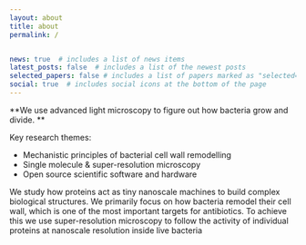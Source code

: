 ```yaml
---
layout: about
title: about
permalink: /


news: true  # includes a list of news items
latest_posts: false  # includes a list of the newest posts
selected_papers: false # includes a list of papers marked as "selected={true}"
social: true  # includes social icons at the bottom of the page
---
```


**We use advanced light microscopy to figure out how bacteria grow and divide. **

Key research themes:

- Mechanistic principles of bacterial cell wall remodelling
- Single molecule & super-resolution microscopy
- Open source scientific software and hardware

We study how proteins act as tiny nanoscale machines to build complex biological structures. We primarily focus on how bacteria remodel their cell wall, which is one of the most important targets​ for antibiotics. To achieve this we use super-resolution microscopy to follow the activity of individual proteins at nanoscale resolution inside live bacteria
